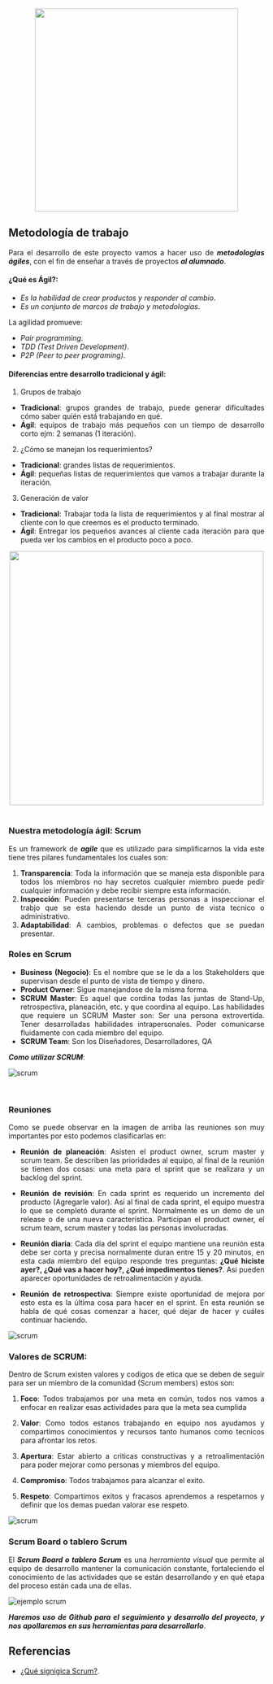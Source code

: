 <div align="justify">

  <div align="center">
    <img src="https://geeks.ms/jorge/wp-content/uploads/sites/6/2007/05/20210927_01.png" width="400px" />
  </div>

## Metodología de trabajo

  Para el desarrollo de este proyecto vamos a hacer uso de ___metodologías ágiles___, con el fin de enseñar a través de proyectos ___al alumnado___.

#### ¿Qué es Ágil?:

  - _Es la habilidad de crear productos y responder al cambio_.
  - _Es un conjunto de marcos de trabajo y metodologías_.


  La agilidad promueve:
  - _Pair programming_.
  - _TDD (Test Driven Development)_.
  - _P2P (Peer to peer programing)_.

#### Diferencias entre desarrollo tradicional y ágil:

  1. Grupos de trabajo
  - __Tradicional__: grupos grandes de trabajo, puede generar dificultades cómo saber quién está trabajando en qué.
  - __Ágil__: equipos de trabajo más pequeños con un tiempo de desarrollo corto ejm: 2 semanas (1 iteración).

  2. ¿Cómo se manejan los requerimientos?
  - __Tradicional__: grandes listas de requerimientos.
  - __Ágil__: pequeñas listas de requerimientos que vamos a trabajar durante la iteración.
  3. Generación de valor
  - __Tradicional__: Trabajar toda la lista de requerimientos y al final mostrar al cliente con lo que creemos es el producto terminado.
  - __Ágil__: Entregar los pequeños avances al cliente cada iteración para que pueda ver los cambios en el producto poco a poco.

  <div align="center">
    <img src="https://decidesoluciones.es/wp-content/uploads/2013/07/metodolog%C3%ADas-%C3%A1giles-904x452.jpg" width="500px" />
  </div>

  </br>


### Nuestra metodología ágil: Scrum

Es un framework de ___agile___ que es utilizado para simplificarnos la vida este tiene tres pilares fundamentales los cuales son:

1. __Transparencia__: Toda la información que se maneja esta disponible para todos los miembros no hay secretos cualquier miembro puede pedir cualquier información y debe recibir siempre esta información.
2. __Inspección__: Pueden presentarse terceras personas a inspeccionar el trabjo que se esta haciendo desde un punto de vista tecnico o administrativo.
3. __Adaptabilidad__: A cambios, problemas o defectos que se puedan presentar.


### Roles en Scrum

- __Business (Negocio)__: Es el nombre que se le da a los Stakeholders que supervisan desde el punto de vista de tiempo y dinero.
- __Product Owner__: Sigue manejandose de la misma forma.
- __SCRUM Master__: Es aquel que cordina todas las juntas de Stand-Up, retrospectiva, planeación, etc. y que coordina al equipo. Las habilidades que requiere un SCRUM Master son: Ser una persona extrovertida. Tener desarrolladas habilidades intrapersonales. Poder comunicarse fluidamente con cada miembro del equipo.
- __SCRUM Team__: Son los Diseñadores, Desarrolladores, QA

___Como utilizar SCRUM___:

![scrum](https://static.platzi.com/media/user_upload/4.%20proceso%20scrum-f5361213-79a6-4ca7-8dd1-29f6c6835cba.jpg)

</br>

### Reuniones

Como se puede observar en la imagen de arriba las reuniones son muy importantes por esto podemos clasificarlas en:

- __Reunión de planeación__: Asisten el product owner, scrum master y scrum team. Se describen las prioridades al equipo, al final de la reunión se tienen dos cosas: una meta para el sprint que se realizara y un backlog del sprint.

- __Reunión de revisión__: En cada sprint es requerido un incremento del producto (Agregarle valor). Así al final de cada sprint, el equipo muestra lo que se completó durante el sprint. Normalmente es un demo de un release o de una nueva característica. Participan el product owner, el scrum team, scrum master y todas las personas involucradas.

- __Reunión diaria__: Cada día del sprint el equipo mantiene una reunión esta debe ser corta y precisa normalmente duran entre 15 y 20 minutos, en esta cada miembro del equipo responde tres preguntas:<b> ¿Qué hiciste ayer?, ¿Qué vas a hacer hoy?, ¿Qué impedimentos tienes?</b>. Asi pueden aparecer oportunidades de retroalimentación y ayuda.

- __Reunión de retrospectiva__: Siempre existe oportunidad de mejora por esto esta es la última cosa para hacer en el sprint. En esta reunión se habla de qué cosas comenzar a hacer, qué dejar de hacer y cuáles continuar haciendo.

![scrum](https://static.platzi.com/media/user_upload/2.%20rolscrum-fbb7bed9-1735-4eb3-832b-4e6ac1a01c0f.jpg)

### Valores de SCRUM:

Dentro de Scrum existen valores y codigos de etica que se deben de seguir para ser un miembro de la comunidad (Scrum members) estos son:
1. <b>Foco</b>: Todos trabajamos por una meta en común, todos nos vamos a enfocar en realizar esas actividades para que la meta sea cumplida

2. <b>Valor</b>: Como todos estanos trabajando en equipo nos ayudamos y compartimos conocimientos y recursos tanto humanos como tecnicos para afrontar los retos.

3. <b>Apertura</b>: Estar abierto a criticas constructivas y a retroalimentación para poder mejorar como personas y miembros del equipo.

4. <b>Compromiso</b>: Todos trabajamos para alcanzar el exito.

5. <b>Respeto</b>: Compartimos exitos y fracasos aprendemos a respetarnos y definir que los demas puedan valorar ese respeto.

![scrum](https://1.bp.blogspot.com/-v6YfSLi62uM/YOikSa0WZjI/AAAAAAAASKA/O3T099lJpwIjzcZ-zUJXsBpdOUG0dF3tQCLcBGAsYHQ/s660/valores.png)

### Scrum Board o tablero Scrum

El ___Scrum Board o tablero Scrum___ es una _herramienta visual_ que permite al equipo de desarrollo mantener la comunicación constante, fortaleciendo el conocimiento de las actividades que se están desarrollando y en qué etapa del proceso están cada una de ellas.

![ejemplo scrum](https://urtanta.com/wp-content/uploads/2017/12/Scrum-Board-DoD-Burndown-Block-653x393.jpg)


___Haremos uso de Github para el seguimiento y desarrollo del proyecto, y nos apollaremos en sus herramientas para desarrollarlo___.

## Referencias
- [¿Qué signigica Scrum?](https://platzi.com/tutoriales/1750-scrum/7403-que-significa-scrum-como-metodologia-de-desarrollo-agil/?utm_source=google&utm_medium=paid&utm_campaign=14603491644&utm_adgroup=&utm_content=&gclid=Cj0KCQiApL2QBhC8ARIsAGMm-KFiHk8ggmtw6wMkJXxsethxWm133rkiRALPKwe3BXRu5x1FCAkUeBgaAj93EALw_wcB&gclsrc=aw.ds).
